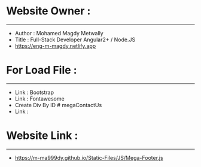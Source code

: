# Website Owner :
-----------------------
- Author : Mohamed Magdy Metwally
- Title : Full-Stack Developer Angular2+ / Node.JS
- https://eng-m-magdy.netlify.app
#
# For Load File :
-----------------------
- Link : Bootstrap
- Link : Fontawesome
- Create Div By ID # megaContactUs
- Link : <script src=" https://m-ma999dy.github.io/Static-Files/JS/Mega-Footer.js "></script>
#
# Website Link :
------------------------
- https://m-ma999dy.github.io/Static-Files/JS/Mega-Footer.js
